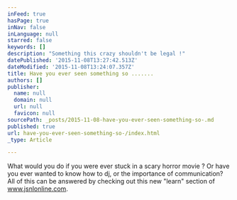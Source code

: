 ```yaml
---
inFeed: true
hasPage: true
inNav: false
inLanguage: null
starred: false
keywords: []
description: "Something this crazy shouldn't be legal !"
datePublished: '2015-11-08T13:27:42.513Z'
dateModified: '2015-11-08T13:24:07.357Z'
title: Have you ever seen something so .......
authors: []
publisher:
  name: null
  domain: null
  url: null
  favicon: null
sourcePath: _posts/2015-11-08-have-you-ever-seen-something-so-.md
published: true
url: have-you-ever-seen-something-so-/index.html
_type: Article

---
```

What would you do if you were ever stuck in a scary horror movie ? Or have you ever wanted to know how to dj, or the importance of communication? All of this can be answered by checking out this new "learn" section of www.jsnlonline.com.
